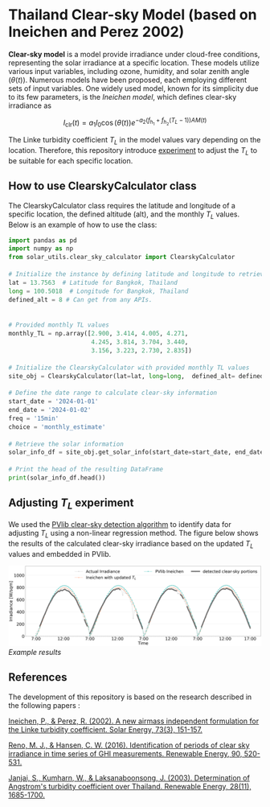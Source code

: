 # Thailand Clear-sky Model (based on Ineichen and Perez 2002)


**Clear-sky model** is a model provide irradiance under cloud-free conditions, representing the solar irradiance at a specific location. These models utilize various input variables, including ozone, humidity, and solar zenith angle ($\theta(t)$). Numerous models have been proposed, each employing different sets of input variables. One widely used model, known for its simplicity due to its few parameters, is the *Ineichen model*, which defines clear-sky irradiance as

$$ 
I_{\mathrm{clr}}(t) = a_{1}I_{0} \cos(\theta(t))e^{-a_{2}(f_{h_1}+f_{h_2}(T_{L}-1))AM(t)}
$$

The Linke turbidity coefficient $T_L$ in the model values vary depending on the location. Therefore, this repository introduce [experiment](./evaluate_monthly_TL.ipynb) to adjust the $T_L$ to be suitable for each specific location.


## How to use ClearskyCalculator class

The ClearskyCalculator class requires the latitude and longitude of a specific location, the defined altitude (alt), and the monthly $T_L$ values. Below is an example of how to use the class:
``` python
import pandas as pd
import numpy as np
from solar_utils.clear_sky_calculator import ClearskyCalculator

# Initialize the instance by defining latitude and longitude to retrieve relevant parameters
lat = 13.7563  # Latitude for Bangkok, Thailand
long = 100.5018  # Longitude for Bangkok, Thailand
defined_alt = 8 # Can get from any APIs.


# Provided monthly TL values
monthly_TL = np.array([2.900, 3.414, 4.005, 4.271, 
                       4.245, 3.814, 3.704, 3.440, 
                       3.156, 3.223, 2.730, 2.835])

# Initialize the ClearskyCalculator with provided monthly TL values
site_obj = ClearskyCalculator(lat=lat, long=long,  defined_alt= defined_alt, monthly_TL=monthly_TL)

# Define the date range to calculate clear-sky information
start_date = '2024-01-01'
end_date = '2024-01-02'
freq = '15min'
choice = 'monthly_estimate'

# Retrieve the solar information
solar_info_df = site_obj.get_solar_info(start_date=start_date, end_date=end_date, freq=freq, choice=choice)

# Print the head of the resulting DataFrame
print(solar_info_df.head())

```

## Adjusting $T_L$ experiment

We used the [PVlib clear-sky detection algorithm](https://pvlib-python.readthedocs.io/en/stable/reference/generated/pvlib.clearsky.detect_clearsky.html#pvlib.clearsky.detect_clearsky) to identify data for adjusting $T_L$ using a non-linear regression method. The figure below shows the results of the calculated clear-sky irradiance based on the updated $T_L$ values and embedded in PVlib.




![Adjusted TL examples](figures/compare_clr.png "Adjusted TL examples")
*Example results*


## References


The development of this repository is based on the research described in the following papers : 

[Ineichen, P., & Perez, R. (2002). A new airmass independent formulation for the Linke turbidity coefficient. Solar Energy, 73(3), 151-157.](https://www.sciencedirect.com/science/article/abs/pii/S0038092X02000452) 

[Reno, M. J., & Hansen, C. W. (2016). Identification of periods of clear sky irradiance in time series of GHI measurements. Renewable Energy, 90, 520-531.](https://www.sciencedirect.com/science/article/abs/pii/S0960148115305358)

[Janjai, S., Kumharn, W., & Laksanaboonsong, J. (2003). Determination of Angstrom's turbidity coefficient over Thailand. Renewable Energy, 28(11), 1685-1700.](https://www.sciencedirect.com/science/article/abs/pii/S0960148103000107?via%3Dihub)

